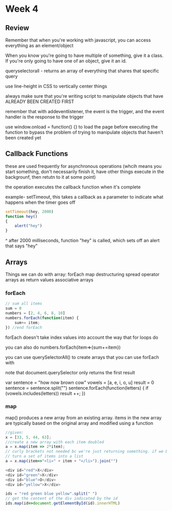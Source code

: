 # Week 4

## Review
Remember that when you're working with javascript, you can access everything as an element/object

When you know you're going to have multiple of something, give it a class. If you're only going to have one of an object, give it an id.

queryselectorall - returns an array of everything that shares that specific query

use line-height in CSS to vertically center things

always make sure that you're writing script to manipulate objects that have ALREADY BEEN CREATED FIRST

remember that with addeventlistener, the event is the trigger, and the event handler is the response to the trigger

use window.onload = function() {} to load the page before executing the function to bypass the problem of trying to manipulate objects that haven't been created yet

## Callback Functions
these are used frequently for asynchronous operations (whcih means you start something, don't necessarily finish it, have other things execute in the backgrounf, then retutn to it at some point)

the operation executes the callback function when it's complete

example- setTimeout, this takes a callback as a parameter to indicate what happens when the timer goes off

``` js
setTimeout(hey, 2000)
function hey()
{
    alert("hey")
}
```
^ after 2000 milliseconds, function "hey" is called, which sets off an alert that says "hey"

## Arrays
Things we can do with array:
forEach
map
destructuring
spread operator
arrays as return values
associative arrays

### forEach

``` js
// sum all items
sum = 0
numbers = [2, 4, 6, 8, 10]
numbers.forEach(function(item) {
    sum+= item;
}) //end forEach
```

forEach doesn't take index values into account the way that for loops do

you can also do numbers.forEach(item=>{sum+=item})

you can use querySelectorAll() to create arrays that you can use forEach with

note that document.querySelector only returns the first result

var sentence = "how now brown cow"
vowels = [a, e, i, o, u]
result = 0
sentence = sentence.split("")
sentence.forEach(function(letters) {
    if (vowels.includes(letters))
    result ++;
})

### map

map() produces a new array from an existing array. items in the new array are typically based on the original array and modified using a function

``` js
//given:
x = [33, 5, 44, 63];
//create a new array with each item doubled
a = x.map(item => 2*item);
// curly brackets not needed bc we're just returning something. if we DO put curly brackets, we'd need a return statement
// turn a set of items into a list
a = x.map(item=>"<li>" + item + "</li>").join("")

<div id="red">X</div>
<div id="green">X</div>
<div id="blue">O</div>
<div id="yellow">X</div>

ids = "red green blue yellow".split(" ")
// get the content of the div indicated by the id
ids.map(id=>document.getElementById(id).innerHTML)
```
    